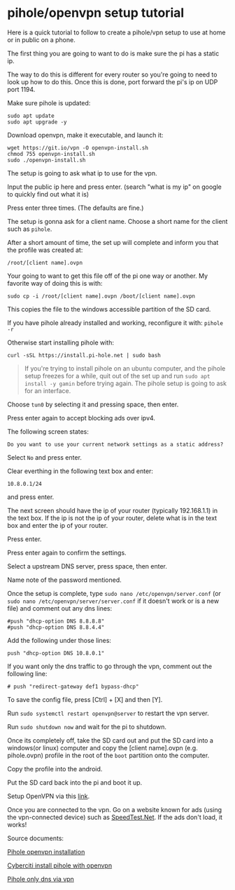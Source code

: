 # pihole/openvpn setup tutorial

Here is a quick tutorial to follow to create a pihole/vpn setup to use at home or in public on a phone.

The first thing you are going to want to do is make sure the pi has a static ip.

The way to do this is different for every router so you're going to need to look up how to do this.
Once this is done, port forward the pi's ip on UDP port 1194.

Make sure pihole is updated:
```
sudo apt update
sudo apt upgrade -y
```

Download openvpn, make it executable, and launch it:
```
wget https://git.io/vpn -O openvpn-install.sh
chmod 755 openvpn-install.sh
sudo ./openvpn-install.sh
```
The setup is going to ask what ip to use for the vpn.

Input the public ip here and press enter.
(search "what is my ip" on google to quickly find out what it is)

Press enter three times. (The defaults are fine.)

The setup is gonna ask for a client name. Choose a short name for the client such as `pihole`.

After a short amount of time, the set up will complete and inform you that the profile was created at:

`/root/[client name].ovpn`

Your going to want to get this file off of the pi one way or another.
My favorite way of doing this is with:

`sudo cp -i /root/[client name].ovpn /boot/[client name].ovpn`

This copies the file to the windows accessible partition of the SD card.

If you have pihole already installed and working, reconfigure it with:
`pihole -r`

Otherwise start installing pihole with:
```
curl -sSL https://install.pi-hole.net | sudo bash
```
> If you're trying to install pihole on an ubuntu computer, and the pihole setup freezes for a while, quit out of the set up and run `sudo apt install -y gamin` before trying again.
The pihole setup is going to ask for an interface.

Choose `tun0` by selecting it and pressing space, then enter.

Press enter again to accept blocking ads over ipv4.

The following screen states:

`Do you want to use your current network settings as a static address?`

Select `No` and press enter.

Clear everthing in the following text box and enter: 

`10.8.0.1/24`

and press enter.

The next screen should have the ip of your router (typically 192.168.1.1) in the text box.
If the ip is not the ip of your router, delete what is in the text box and enter the ip of your router.

Press enter.

Press enter again to confirm the settings.

Select a upstream DNS server, press space, then enter.

Name note of the password mentioned.

Once the setup is complete, type `sudo nano /etc/openvpn/server.conf` (or `sudo nano /etc/openvpn/server/server.conf` if it doesn't work or is a new file) and comment out any dns lines:

```
#push "dhcp-option DNS 8.8.8.8"
#push "dhcp-option DNS 8.8.4.4"
```
Add the following under those lines:

```
push "dhcp-option DNS 10.8.0.1"
```
If you want only the dns traffic to go through the vpn, comment out the following line:

`# push "redirect-gateway def1 bypass-dhcp"`

To save the config file, press [Ctrl] + [X] and then [Y].

Run `sudo systemctl restart openvpn@server` to restart the vpn server.

Run `sudo shutdown now` and wait for the pi to shutdown.

Once its completely off, take the SD card out and put the SD card into a windows(or linux) computer and copy the [client name].ovpn (e.g. pihole.ovpn) profile in the root of the `boot` partition onto the computer.

Copy the profile into the android.

Put the SD card back into the pi and boot it up.

Setup OpenVPN via this [link](https://proprivacy.com/vpn/guides/openvpn-for-android).

Once you are connected to the vpn. Go on a website known for ads (using the vpn-connected device) such as [SpeedTest.Net](https://www.speedtest.net/).
If the ads don't load, it works!

Source documents:

[Pihole openvpn installation](https://docs.pi-hole.net/guides/vpn/openvpn/installation/)

[Cyberciti install pihole with openvpn](https://www.cyberciti.biz/faq/ubuntu-linux-install-pi-hole-with-a-openvpn/)

[Pihole only dns via vpn](https://docs.pi-hole.net/guides/vpn/openvpn/only-dns-via-vpn/)
